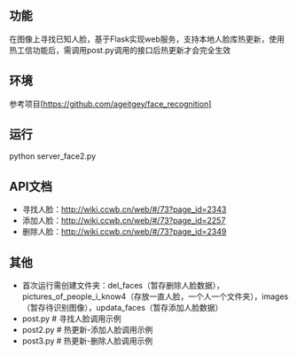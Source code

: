 ## 功能
在图像上寻找已知人脸，基于Flask实现web服务，支持本地人脸库热更新，使用热工信功能后，需调用post.py调用的接口后热更新才会完全生效

## 环境
参考项目[https://github.com/ageitgey/face_recognition]

## 运行
python server_face2.py

## API文档
* 寻找人脸：http://wiki.ccwb.cn/web/#/73?page_id=2343
* 添加人脸：http://wiki.ccwb.cn/web/#/73?page_id=2257
* 删除人脸：http://wiki.ccwb.cn/web/#/73?page_id=2349

## 其他
* 首次运行需创建文件夹：del_faces（暂存删除人脸数据），pictures_of_people_i_know4（存放一直人脸，一个人一个文件夹），images（暂存待识别图像），updata_faces（暂存添加人脸数据）
* post.py # 寻找人脸调用示例
* post2.py # 热更新-添加人脸调用示例
* post3.py # 热更新-删除人脸调用示例
